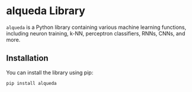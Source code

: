 # alqueda Library

`alqueda` is a Python library containing various machine learning functions, including neuron training, k-NN, perceptron classifiers, RNNs, CNNs, and more.

## Installation

You can install the library using pip:

```bash
pip install alqueda
